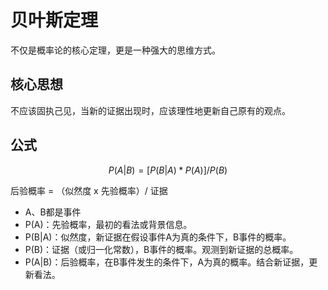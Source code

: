 # 贝叶斯定理

不仅是概率论的核心定理，更是一种强大的思维方式。

## 核心思想

不应该固执己见，当新的证据出现时，应该理性地更新自己原有的观点。

## 公式

$$P(A|B) = [P(B|A) * P(A)] / P(B)$$

后验概率 = （似然度 x 先验概率）/ 证据

- A、B都是事件
- P(A)：先验概率，最初的看法或背景信息。
- P(B|A)：似然度，新证据在假设事件A为真的条件下，B事件的概率。
- P(B)：证据（或归一化常数），B事件的概率。观测到新证据的总概率。
- P(A|B)：后验概率，在B事件发生的条件下，A为真的概率。结合新证据，更新看法。
